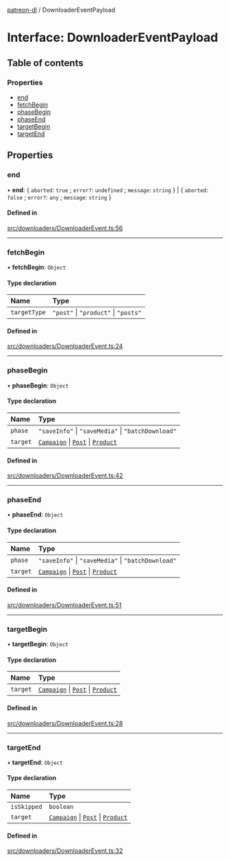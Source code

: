 [patreon-dl](../README.md) / DownloaderEventPayload

# Interface: DownloaderEventPayload

## Table of contents

### Properties

- [end](DownloaderEventPayload.md#end)
- [fetchBegin](DownloaderEventPayload.md#fetchbegin)
- [phaseBegin](DownloaderEventPayload.md#phasebegin)
- [phaseEnd](DownloaderEventPayload.md#phaseend)
- [targetBegin](DownloaderEventPayload.md#targetbegin)
- [targetEnd](DownloaderEventPayload.md#targetend)

## Properties

### end

• **end**: \{ `aborted`: ``true`` ; `error?`: `undefined` ; `message`: `string`  } \| \{ `aborted`: ``false`` ; `error?`: `any` ; `message`: `string`  }

#### Defined in

[src/downloaders/DownloaderEvent.ts:56](https://github.com/patrickkfkan/patreon-dl/blob/53a3978/src/downloaders/DownloaderEvent.ts#L56)

___

### fetchBegin

• **fetchBegin**: `Object`

#### Type declaration

| Name | Type |
| :------ | :------ |
| `targetType` | ``"post"`` \| ``"product"`` \| ``"posts"`` |

#### Defined in

[src/downloaders/DownloaderEvent.ts:24](https://github.com/patrickkfkan/patreon-dl/blob/53a3978/src/downloaders/DownloaderEvent.ts#L24)

___

### phaseBegin

• **phaseBegin**: `Object`

#### Type declaration

| Name | Type |
| :------ | :------ |
| `phase` | ``"saveInfo"`` \| ``"saveMedia"`` \| ``"batchDownload"`` |
| `target` | [`Campaign`](Campaign.md) \| [`Post`](Post.md) \| [`Product`](Product.md) |

#### Defined in

[src/downloaders/DownloaderEvent.ts:42](https://github.com/patrickkfkan/patreon-dl/blob/53a3978/src/downloaders/DownloaderEvent.ts#L42)

___

### phaseEnd

• **phaseEnd**: `Object`

#### Type declaration

| Name | Type |
| :------ | :------ |
| `phase` | ``"saveInfo"`` \| ``"saveMedia"`` \| ``"batchDownload"`` |
| `target` | [`Campaign`](Campaign.md) \| [`Post`](Post.md) \| [`Product`](Product.md) |

#### Defined in

[src/downloaders/DownloaderEvent.ts:51](https://github.com/patrickkfkan/patreon-dl/blob/53a3978/src/downloaders/DownloaderEvent.ts#L51)

___

### targetBegin

• **targetBegin**: `Object`

#### Type declaration

| Name | Type |
| :------ | :------ |
| `target` | [`Campaign`](Campaign.md) \| [`Post`](Post.md) \| [`Product`](Product.md) |

#### Defined in

[src/downloaders/DownloaderEvent.ts:28](https://github.com/patrickkfkan/patreon-dl/blob/53a3978/src/downloaders/DownloaderEvent.ts#L28)

___

### targetEnd

• **targetEnd**: `Object`

#### Type declaration

| Name | Type |
| :------ | :------ |
| `isSkipped` | `boolean` |
| `target` | [`Campaign`](Campaign.md) \| [`Post`](Post.md) \| [`Product`](Product.md) |

#### Defined in

[src/downloaders/DownloaderEvent.ts:32](https://github.com/patrickkfkan/patreon-dl/blob/53a3978/src/downloaders/DownloaderEvent.ts#L32)
